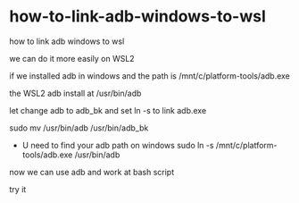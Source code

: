 # how-to-link-adb-windows-to-wsl
how to link adb windows to wsl



we can do it more easily on WSL2

if we installed adb in windows and the path is /mnt/c/platform-tools/adb.exe

the WSL2 adb install at /usr/bin/adb

let change adb to adb_bk and set ln -s to link adb.exe

sudo mv /usr/bin/adb /usr/bin/adb_bk

- U need to find your adb path on windows
sudo ln -s /mnt/c/platform-tools/adb.exe /usr/bin/adb

now we can use adb and work at bash script

try it
